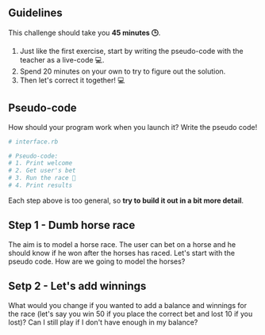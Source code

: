 ## Guidelines

This challenge should take you **45 minutes 🕒**.

1. Just like the first exercise, start by writing the pseudo-code with the teacher as a live-code 💻.
2. Spend 20 minutes on your own to try to figure out the solution.
3. Then let's correct it together! 💻

## Pseudo-code

How should your program work when you launch it? Write the pseudo code!

```ruby
# interface.rb

# Pseudo-code:
# 1. Print welcome
# 2. Get user's bet
# 3. Run the race 🐴
# 4. Print results
```

Each step above is too general, so **try to build it out in a bit more detail**.

## Step 1 - Dumb horse race

The aim is to model a horse race. The user can bet on a horse and he should know if he won after the horses has raced. Let's start with the pseudo code. How are we going to model the horses?

## Setp 2 - Let's add winnings

What would you change if you wanted to add a balance and winnings for the race (let's say you win 50 if you place the correct bet and lost 10 if you lost)? Can I still play if I don't have enough in my balance?
